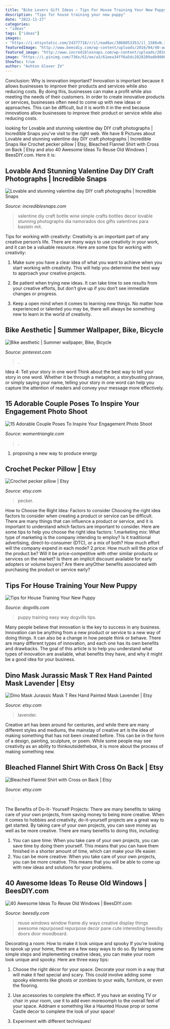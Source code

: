 ```yaml
---
title: "Bike Lovers Gift Ideas ~ Tips For House Training Your New Puppy"
description: "Tips for house training your new puppy"
date: "2022-11-27"
categories:
- "ideas"
tags: ["ideas"]
images:
- "https://i.etsystatic.com/24377718/r/il/ead6ac/3068053353/il_1588xN.3068053353_b5p8.jpg"
featuredImage: "http://www.beesdiy.com/wp-content/uploads/2016/04/40-awesome-ideas-to-Reuse-Old-Windows20.jpg"
featured_image: "http://www.incrediblesnaps.com/wp-content/uploads/2016/01/Valentine-Wine-Bottle-Very-easy-cute-simple-V-Day-decor.jpg"
image: "https://i.pinimg.com/736x/61/ee/a3/61eea34ff6a5dc2828209adb98007d01.jpg"
ShowToc: true
author: "Ashton Glover IV"
---
```



Conclusion: Why is innovation important?
Innovation is important because it allows businesses to improve their products and services while also reducing costs. By doing this, businesses can make a profit while also meeting the needs of their customers. In order to create innovative products or services, businesses often need to come up with new ideas or approaches. This can be difficult, but it is worth it in the end because innovations allow businesses to improve their product or service while also reducing costs.

	

		
looking for Lovable and stunning valentine day DIY craft photographs | Incredible Snaps you've visit to the right web. We have 8 Pictures about Lovable and stunning valentine day DIY craft photographs | Incredible Snaps like Crochet pecker pillow | Etsy, Bleached Flannel Shirt with Cross on Back | Etsy and also 40 Awesome Ideas To Reuse Old Windows | BeesDIY.com. Here it is:
		
    
## Lovable And Stunning Valentine Day DIY Craft Photographs | Incredible Snaps

<img loading=lazy src="http://www.incrediblesnaps.com/wp-content/uploads/2016/01/Valentine-Wine-Bottle-Very-easy-cute-simple-V-Day-decor.jpg" onerror="this.onerror=null;this.src='https://tse3.mm.bing.net/th?id=OIP.P4i7v7B34u_GnDdVwdTG7AHaJ4&amp;pid=15.1';" alt="Lovable and stunning valentine day DIY craft photographs | Incredible Snaps">

_Source: incrediblesnaps.com_

>valentine diy craft bottle wine simple crafts bottles decor lovable stunning photographs dia namorados dos gifts valentines para basteln mit. 

	

Tips for working with creativity:
Creativity is an important part of any creative person’s life. There are many ways to use creativity in your work, and it can be a valuable resource. Here are some tips for working with creativity:
1. Make sure you have a clear idea of what you want to achieve when you start working with creativity. This will help you determine the best way to approach your creative projects.

2. Be patient when trying new ideas. It can take time to see results from your creative efforts, but don’t give up if you don’t see immediate changes or progress.

3. Keep a open mind when it comes to learning new things. No matter how experienced or talented you may be, there will always be something new to learn in the world of creativity.


    
## Bike Aesthetic | Summer Wallpaper, Bike, Bicycle

<img loading=lazy src="https://i.pinimg.com/736x/61/ee/a3/61eea34ff6a5dc2828209adb98007d01.jpg" onerror="this.onerror=null;this.src='https://tse1.mm.bing.net/th?id=OIP.RFQnvVqHVyNor-l4uEdaHQHaOt&amp;pid=15.1';" alt="Bike aesthetic | Summer wallpaper, Bike, Bicycle">

_Source: pinterest.com_

>. 

	

Idea 4: Tell your story in one word
Think about the best way to tell your story in one word. Whether it be through a metaphor, a storybusting phrase, or simply saying your name, telling your story in one word can help you capture the attention of readers and convey your message more effectively.

    
## 15 Adorable Couple Poses To Inspire Your Engagement Photo Shoot

<img loading=lazy src="https://www.womentriangle.com/wp-content/uploads/2016/07/chilling-moments.jpg" onerror="this.onerror=null;this.src='https://tse3.mm.bing.net/th?id=OIP.KA-NfKEm_FX8jFpSRKJGJgHaLH&amp;pid=15.1';" alt="15 Adorable Couple Poses To Inspire Your Engagement Photo Shoot">

_Source: womentriangle.com_

>. 

	

1. proposing a new way to produce energy 

    
## Crochet Pecker Pillow | Etsy

<img loading=lazy src="https://i.etsystatic.com/27507643/r/il/ef9a09/3059737775/il_1588xN.3059737775_puxg.jpg" onerror="this.onerror=null;this.src='https://tse1.mm.bing.net/th?id=OIP.pUUDrcr9HVK264skHjJGigHaJ3&amp;pid=15.1';" alt="Crochet pecker pillow | Etsy">

_Source: etsy.com_

>pecker. 

	

How to Choose the Right Idea: Factors to consider
Choosing the right idea factors to consider when creating a product or service can be difficult. There are many things that can influence a product or service, and it is important to understand which factors are important to consider. Here are some tips to help you choose the right idea factors:
1.marketing mix: What type of marketing is the company intending to employ? Is it traditional advertising, direct-to-consumer (DTC), or a mix of both? How much effort will the company expend in each mode?
2.price: How much will the price of the product be? Will it be price-competitive with other similar products or services on the market? Is there an implicit discount available for early adopters or volume buyers? Are there anyOther benefits associated with purchasing the product or service early?

    
## Tips For House Training Your New Puppy

<img loading=lazy src="https://www.dogvills.com/wp-content/uploads/2014/12/House-Training-Your-Puppy-683x1024.jpg" onerror="this.onerror=null;this.src='https://tse4.mm.bing.net/th?id=OIP.Qd-8jnAA8N42pilfnw7ubwDIEs&amp;pid=15.1';" alt="Tips for House Training Your New Puppy">

_Source: dogvills.com_

>puppy training easy way dogvills tips. 

	

Many people believe that innovation is the key to success in any business. Innovation can be anything from a new product or service to a new way of doing things. It can also be a change in how people think or behave. There are many different types of innovation, and each one has its own benefits and drawbacks. The goal of this article is to help you understand what types of innovation are available, what benefits they have, and why it might be a good idea for your business.

    
## Dino Mask Jurassic Mask T Rex Hand Painted Mask Lavender | Etsy

<img loading=lazy src="https://i.etsystatic.com/24377718/r/il/ead6ac/3068053353/il_1588xN.3068053353_b5p8.jpg" onerror="this.onerror=null;this.src='https://tse4.mm.bing.net/th?id=OIP.GSGPcPJl-AUhxayly2TCZgHaJ3&amp;pid=15.1';" alt="Dino Mask Jurassic Mask T Rex Hand Painted Mask Lavender | Etsy">

_Source: etsy.com_

>lavender. 

	

Creative art has been around for centuries, and while there are many different styles and mediums, the mainstay of creative art is the idea of making something that has not been created before. This can be in the form of a design, painting, sculpture, or poem. While some people may see creativity as an ability to thinkoutsidethebox, it is more about the process of making something new.

    
## Bleached Flannel Shirt With Cross On Back | Etsy

<img loading=lazy src="https://i.etsystatic.com/27013475/r/il/fbc367/2804457702/il_1588xN.2804457702_k43d.jpg" onerror="this.onerror=null;this.src='https://tse2.mm.bing.net/th?id=OIP.V_FUVUvwTK3N0iNjYLSOxwHaJ3&amp;pid=15.1';" alt="Bleached Flannel Shirt with Cross on Back | Etsy">

_Source: etsy.com_

>. 

	

The Benefits of Do-It- Yourself Projects: There are many benefits to taking care of your own projects, from saving money to being more creative.
When it comes to hobbies and creativity, do-it-yourself projects are a great way to get started. By taking care of your own projects, you can save money as well as be more creative. There are many benefits to doing this, including: 
1. You can save time: When you take care of your own projects, you can save time by doing them yourself. This means that you can have them finished in a shorter amount of time, which can make your life easier. 
2. You can be more creative: When you take care of your own projects, you can be more creative. This means that you will be able to come up with new ideas and solutions for your problems. 

    
## 40 Awesome Ideas To Reuse Old Windows | BeesDIY.com

<img loading=lazy src="http://www.beesdiy.com/wp-content/uploads/2016/04/40-awesome-ideas-to-Reuse-Old-Windows20.jpg" onerror="this.onerror=null;this.src='https://tse2.mm.bing.net/th?id=OIP.1fZesh0TlSimYgPQKhm-nAHaMi&amp;pid=15.1';" alt="40 Awesome Ideas To Reuse Old Windows | BeesDIY.com">

_Source: beesdiy.com_

>reuse windows window frame diy ways creative display things awesome repurposed repurpose decor pane cute interesting beesdiy doors door moodboard. 

	

Decorating a room: How to make it look unique and spooky
If you're looking to spook up your home, there are a few easy ways to do so. By taking some simple steps and implementing creative ideas, you can make your room look unique and spooky. Here are three easy tips:
1. Choose the right décor for your space. Decorate your room in a way that will make it feel special and scary. This could involve adding some spooky elements like ghosts or zombies to your walls, furniture, or even the flooring.

2. Use accessories to complete the effect. If you have an existing TV or chair in your room, use it to add even moreoomph to the overall feel of your space. Addnam e something like a Haunted House prop or some Castle decor to complete the look of your space!

3. Experiment with different techniques!

